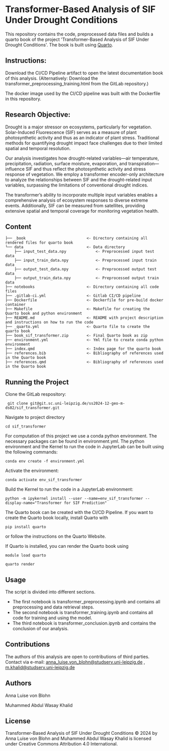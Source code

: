 # Transformer-Based Analysis of SIF Under Drought Conditions

This repository contains the code, preprocessed data files and builds a quarto book of the project 'Transformer-Based Analysis of SIF Under Drought Conditions'. The book is built using [Quarto](https://quarto.org/).

## Instructions:

Download the CI/CD Pipeline artifact to open the latest documentation book of this analysis. (Alternatively: Download the transformer_preprocessing_training.html from the GitLab repository.)

The docker image used by the CI/CD pipeline was built with the Dockerfile in this repository.

## Research Objective:

Drought is a major stressor on ecosystems, particularly for vegetation. Solar-Induced Fluorescence (SIF) serves as a measure of plant photosynthetic activity and thus as an indicator of plant stress. Traditional methods for quantifying drought impact face challenges due to their limited spatial and temporal resolution.

Our analysis investigates how drought-related variables—air temperature, precipitation, radiation, surface moisture, evaporation, and transpiration—influence SIF and thus reflect the photosynthetic activity and stress response of vegetation. We employ a transformer encoder-only architecture to analyze the relationships between SIF and the drought-related input variables, surpassing the limitations of conventional drought indices.

The transformer’s ability to incorporate multiple input variables enables a comprehensive analysis of ecosystem responses to diverse extreme events. Additionally, SIF can be measured from satellites, providing extensive spatial and temporal coverage for monitoring vegetation health.

## Content

    ├── _book                           <- Directory containing all rendered files for quarto book 
    └── data                            <- Data directory
        ├── input_test_data.npy             <- Preprocessed input test data
        ├── input_train_data.npy            <- Preprocessed input train data
        ├── output_test_data.npy            <- Preprocessed output test data
        ├── output_train_data.npy           <- Preprocessed output train data
    ├── notebooks                       <- Directory containing all code files
    ├── .gitlab-ci.yml                  <- Gitlab CI/CD pipeline
    ├── Dockerfile                      <- Dockerfile for pre-build docker container
    ├── Makefile                        <- Makefile for creating the Quarto book and python environment
    ├── README.md                       <- README with project description and instructions on how to run the code
    ├── _quarto.yml                     <- Quarto file to create the quarto book
    ├── book_sif_transformer.zip        <- Final Quarto book as zip
    ├── environment.yml                 <- Yml file to create conda python environment
    ├── index.qmd                       <- Index page for the quarto book
    ├── references.bib                  <- Bibliography of references used in the Quarto book
    ├── references.qmd                  <- Bibliography of references used in the Quarto book
    

## Running the Project

Clone the GitLab respository:

``` git clone git@git.sc.uni-leipzig.de/ss2024-12-geo-m-ds02/sif_transformer.git```

Navigate to project directory

```cd sif_transformer```


For computation of this project we use a conda python environment. The necessary packages can be found in environment.yml. The python environment and the Kernel to run the code in JupyterLab can be built using the following commands:

```conda env create -f environment.yml```



Activate the environment:

```conda activate env_sif_transformer```

Build the Kernel to run the code in a JupyterLab environment:

```python -m ipykernel install --user --name=env_sif_transformer --display-name="Transformer for SIF Prediction"```


The Quarto book can be created with the CI/CD Pipeline. If you want to create the Quarto book locally, install Quarto with

```pip install quarto```


or follow the instructions on the Quarto Website.

If Quarto is installed, you can render the Quarto book using

```module load quarto```


```quarto render```

## Usage

The script is divided into different sections.

- The first notebook is transformer_preprocessing.ipynb and contains all preprocessing and data retrieval steps.
- The second notebook is transformer_training.ipynb and contains all code for training and using the model.
- The third notebook is transformer_conclusion.ipynb and contains the conclusion of our analysis.


## Contributions
The authors of this analysis are open to contributions of third parties. 
Contact via e-mail: anna_luise.von_blohn@studserv.uni-leipzig.de , m.khalid@studserv.uni-leipzig.de

## Authors
Anna Luise von Blohn

Muhammed Abdul Wasay Khalid

## License
Transformer-Based Analysis of SIF Under Drought Conditions © 2024 by Anna Luise von Blohn
and Muhammed Abdul Wasay Khalid is licensed under Creative Commons Attribution 4.0 International.
